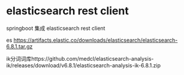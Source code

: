 # elasticsearch rest client
springboot 集成 elasticsearch rest client

es https://artifacts.elastic.co/downloads/elasticsearch/elasticsearch-6.8.1.tar.gz

ik分词词库https://github.com/medcl/elasticsearch-analysis-ik/releases/download/v6.8.1/elasticsearch-analysis-ik-6.8.1.zip

